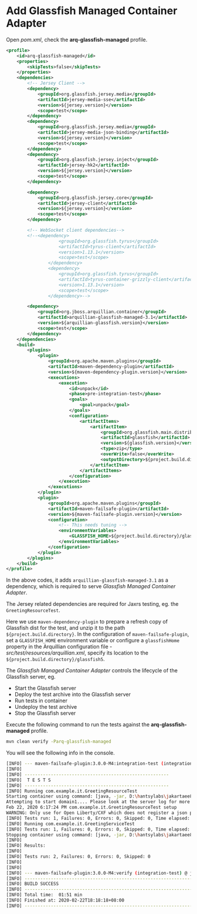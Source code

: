 # Add Glassfish Managed Container Adapter

Open *pom.xml*, check the **arq-glassfish-managed** profile.

```xml
<profile>
    <id>arq-glassfish-managed</id>
    <properties>
        <skipTests>false</skipTests>
    </properties>
    <dependencies>
        <!-- Jersey Client -->
        <dependency>
            <groupId>org.glassfish.jersey.media</groupId>
            <artifactId>jersey-media-sse</artifactId>
            <version>${jersey.version}</version>
            <scope>test</scope>
        </dependency>
        <dependency>
            <groupId>org.glassfish.jersey.media</groupId>
            <artifactId>jersey-media-json-binding</artifactId>
            <version>${jersey.version}</version>
            <scope>test</scope>
        </dependency>
        <dependency>
            <groupId>org.glassfish.jersey.inject</groupId>
            <artifactId>jersey-hk2</artifactId>
            <version>${jersey.version}</version>
            <scope>test</scope>
        </dependency>

        <dependency>
            <groupId>org.glassfish.jersey.core</groupId>
            <artifactId>jersey-client</artifactId>
            <version>${jersey.version}</version>
            <scope>test</scope>
        </dependency>

        <!-- WebSocket client dependencies-->
        <!--<dependency>
                    <groupId>org.glassfish.tyrus</groupId>
                    <artifactId>tyrus-client</artifactId>
                    <version>1.13.1</version>
                    <scope>test</scope>
                </dependency>
                <dependency>
                    <groupId>org.glassfish.tyrus</groupId>
                    <artifactId>tyrus-container-grizzly-client</artifactId>
                    <version>1.13.1</version>
                    <scope>test</scope>
                </dependency>-->

        <dependency>
            <groupId>org.jboss.arquillian.container</groupId>
            <artifactId>arquillian-glassfish-managed-3.1</artifactId>
            <version>${arquillian-glassfish.version}</version>
            <scope>test</scope>
        </dependency>
    </dependencies>
    <build>
        <plugins>
            <plugin>
                <groupId>org.apache.maven.plugins</groupId>
                <artifactId>maven-dependency-plugin</artifactId>
                <version>${maven-dependency-plugin.version}</version>
                <executions>
                    <execution>
                        <id>unpack</id>
                        <phase>pre-integration-test</phase>
                        <goals>
                            <goal>unpack</goal>
                        </goals>
                        <configuration>
                            <artifactItems>
                                <artifactItem>
                                    <groupId>org.glassfish.main.distributions</groupId>
                                    <artifactId>glassfish</artifactId>
                                    <version>${glassfish.version}</version>
                                    <type>zip</type>
                                    <overWrite>false</overWrite>
                                    <outputDirectory>${project.build.directory}</outputDirectory>
                                </artifactItem>
                            </artifactItems>
                        </configuration>
                    </execution>
                </executions>
            </plugin>
            <plugin>
                <groupId>org.apache.maven.plugins</groupId>
                <artifactId>maven-failsafe-plugin</artifactId>
                <version>${maven-failsafe-plugin.version}</version>
                <configuration>
                    <!-- This needs tuning -->
                    <environmentVariables>
                        <GLASSFISH_HOME>${project.build.directory}/glassfish5</GLASSFISH_HOME>
                    </environmentVariables>
                </configuration>
            </plugin>
        </plugins>
    </build>
</profile>
```

In the above codes,  it adds  `arquillian-glassfish-managed-3.1` as a dependency, which is required to serve *Glassfish Managed Container Adapter*.

The Jersey related dependencies are required for Jaxrs testing, eg. the `GreetingResourceTest`.  

Here we use `maven-dependency-plugin` to prepare a refresh copy of  Glassfish dist for the test, and unzip it to the path `${project.build.directory}`.  In the configuration of `maven-failsafe-plugin`,  set a `GLASSFISH_HOME` environment variable or configure a `glassfishHome` property in the Arquillian configuration file - *src/test/resources/arquillian.xml*, specify its location to the `${project.build.directory}/glassfish5`.

The *Glassfish Managed Container Adapter* controls the lifecycle of the Glassfish server, eg. 

* Start the Glassfish server
* Deploy the test archive into the Glassfish server
* Run tests in container
* Undeploy the test archive
* Stop the Glassfish server

Execute the following command to run the tests against the **arq-glassfish-managed** profile.

```bash
mvn clean verify -Parq-glassfish-managed
```

You will see the following info in the console.

```bash
[INFO] --- maven-failsafe-plugin:3.0.0-M4:integration-test (integration-test) @ jakartaee8-starter ---
[INFO]
[INFO] -------------------------------------------------------
[INFO]  T E S T S
[INFO] -------------------------------------------------------
[INFO] Running com.example.it.GreetingResourceTest
Starting container using command: [java, -jar, D:\hantsylabs\jakartaee8-starter\target\glassfish5\glassfish\modules\admin-cli.jar, start-domain, -t]
Attempting to start domain1.... Please look at the server log for more details.....
Feb 22, 2020 6:17:24 PM com.example.it.GreetingResourceTest setup
WARNING: Only use for Open Liberty/CXF which does not register a json provider automatically.
[INFO] Tests run: 1, Failures: 0, Errors: 0, Skipped: 0, Time elapsed: 26.895 s - in com.example.it.GreetingResourceTest
[INFO] Running com.example.it.GreetingServiceTest
[INFO] Tests run: 1, Failures: 0, Errors: 0, Skipped: 0, Time elapsed: 50.739 s - in com.example.it.GreetingServiceTest
Stopping container using command: [java, -jar, D:\hantsylabs\jakartaee8-starter\target\glassfish5\glassfish\modules\admin-cli.jar, stop-domain, -t]
[INFO]
[INFO] Results:
[INFO]
[INFO] Tests run: 2, Failures: 0, Errors: 0, Skipped: 0
[INFO]
[INFO]
[INFO] --- maven-failsafe-plugin:3.0.0-M4:verify (integration-test) @ jakartaee8-starter ---
[INFO] -----------------------------------------------------------------
[INFO] BUILD SUCCESS
[INFO] -----------------------------------------------------------------
[INFO] Total time:  01:51 min
[INFO] Finished at: 2020-02-22T18:18:18+08:00
[INFO] -----------------------------------------------------------------
```

### 